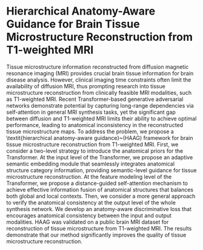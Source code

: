 # Hierarchical Anatomy-Aware Guidance for Brain Tissue Microstructure Reconstruction from T1-weighted MRI

Tissue microstructure information reconstructed from diffusion magnetic resonance imaging (MRI) provides crucial brain tissue information for brain disease analysis. However, clinical imaging time constraints often limit the availability of diffusion MRI, thus prompting research into tissue microstructure reconstruction from clinically feasible MRI modalities, such as T1-weighted MRI. Recent Transformer-based generative adversarial networks demonstrate potential by capturing long-range dependencies via self-attention in general MRI synthesis tasks, yet the significant gap between diffusion and T1-weighted MRI limits their ability to achieve optimal performance, leading to anatomical inconsistency in the reconstructed tissue microstructure maps. To address the problem, we propose a \textit{hierarchical anatomy-aware guidance}~(HAAG) framework for brain tissue microstructure reconstruction from T1-weighted MRI. First, we consider a two-level strategy to introduce the anatomical priors for the Transformer. At the input level of the Transformer, we propose an adaptive semantic embedding module that seamlessly integrates anatomical structure category information, providing semantic-level guidance for tissue microstructure reconstruction. At the feature modeling level of the Transformer, we propose a distance-guided self-attention mechanism to achieve effective information fusion of anatomical structures that balances both global and local contexts. Then, we consider a more general approach to verify the anatomical consistency at the output level of the whole synthesis network. We develop an anatomy-aware discriminative loss that encourages anatomical consistency between the input and output modalities. HAAG was validated on a public brain MRI dataset for reconstruction of tissue microstructure from T1-weighted MRI. The results demonstrate that our method significantly improves the quality of tissue microstructure reconstruction.
